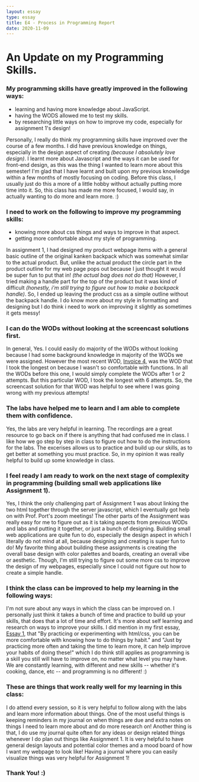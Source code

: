 ```yaml
---
layout: essay
type: essay
title: E4 - Process in Programming Report
date: 2020-11-09
---
```

<h1>An Update on my Programming Skills.</h1>
<h3>My programming skills have greatly improved in the following ways:</h3>
<ul>
<li>learning and having more knowledge about JavaScript.</li>
<li>having the WODS allowed me to test my skills.</li>
<li>by researching little ways on how to improve my code, especially for assignment 1's design!</li>
</ul>
<p>Personally, I really do think my programming skills have improved over the course of a few months. I did have previous knowledge on things, especially in the design aspect of creating <i>(because I absolutely love design)</i>. I learnt more about Javascript and the ways it can be used for front-end design, as this was the thing I wanted to learn more about this semester! I'm glad that I have learnt and built upon my previous knowledge within a few months of mostly focusing on coding. Before this class, I usually just do this a more of a little hobby without actually putting more time into it. So, this class has made me more focused, I would say, in actually wanting to do more and learn more. :)</p>

<h3>I need to work on the following to improve my programming skills:</h3>
<ul>
<li>knowing more about css things and ways to improve in that aspect.</li>
<li>getting more comfortable about my style of programming.</li>
</ul>
<p>In assignment 1, I had designed my product webpage items with a general basic outline of the original kanken backpack which was somewhat similar to the actual product. But, unlike the actual product the circle part in the product outline for my web page pops out because I just thought it would be super fun to put that in! <i>(the actual bag does not do that)</i> However, I tried making a handle part for the top of the product but it was kind of difficult <i>(honestly, i'm still trying to figure out how to make a backpack handle)</i>. So, I ended up leaving the product css as a simple outline without the backpack handle. I do know more about my style in formatting and designing but I do think i need to work on improving it slightly as sometimes it gets messy!</p>

<h3>I can do the WODs without looking at the screencast solutions first.</h3>
<p>In general, Yes. I could easily do majority of the WODs without looking because I had some background knowledge in majority of the WODs we were assigned. However the most recent WOD, <a href="https://dport96.github.io/ITM352/morea/120.functions/experience-Invoice4.html" target="_blank">Invoice 4,</a> was the WOD that I took the longest on because I wasn't so comfortable with functions. In all the WODs before this one, I would simply complete the WODs after 1 or 2 attempts. But this particular WOD, I took the longest with 6 attempts. So, the screencast solution for that WOD was helpful to see where I was going wrong with my previous attempts!<p>

<h3>The labs have helped me to learn and I am able to complete them with confidence.</h3>
<p>Yes, the labs are very helpful in learning. The recordings are a great resource to go back on if there is anything that had confused me in class. I like how we go step by step in class to figure out how to do the instructions for the labs. The excerises allows us to practice and build up our skills, as to get better at something you must practice. So, in my opinion it was really helpful to build up some knowledge in class.</p>

<h3>I feel ready I am ready to work on the next stage of complexity in programming (building small web applications like Assignment 1).</h3>
<p> Yes, I think the only challenging part of Assignment 1 was about linking the two html together through the server javascript, which I eventually got help on with Prof. Port's zoom meetings! The other parts of the Assignment was really easy for me to figure out as it is taking aspects from previous WODs and labs and putting it together, or just a bunch of designing. Building small web applications are quite fun to do, especially the design aspect in which I literally do not mind at all, because designing and creating is super fun to do! My favorite thing about building these assignments is creating the overall base design with color palettes and boards, creating an overall vibe or aesthetic. Though, I'm still trying to figure out some more css to improve the design of my webpages, especially since I could not figure out how to create a simple handle.</p>

<h3>I think the class can be improved to help my learning in the following ways:</h3>
<p>I'm not sure about any ways in which the class can be improved on. I personally just think it takes a bunch of time and practice to build up your skills, that does that a lot of time and effort. It's more about self learning and research on ways to improve your skills. I did mention in my first essay, <a href="https://rosecb.github.io/essays/2020-09-13.html" target="_blank">Essay 1</a>, that "By practicing or experimenting with html/css, you can be more comfortable with knowing how to do things by habit." and "Just by practicing more often and taking the time to learn more, it can help improve your habits of doing these!" which I do think still applies as programming is a skill you still will have to improve on, no matter what level you may have. We are constantly learning, with different and new skills -- whether it's cooking, dance, etc -- and programming is no different! :) </p>

<h3>These are things that work really well for my learning in this class:</h3>
<p>I do attend every session, so it is very helpful to follow along with the labs and learn more information about things. One of the most useful things is keeping reminders in my journal on when things are due and extra notes on things I need to learn more about and do more research on! Another thing is that, I do use my journal quite often for any ideas or design related things whenever I do plan out things like Assignment 1. It is very helpful to have general design layouts and potential color themes and a mood board of how I want my webpage to look like! Having a journal where you can easily visualize things was very helpful for Assignment 1! </p>

<h3>Thank You! :)</h3>
